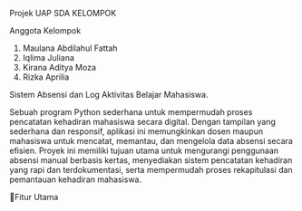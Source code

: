 Projek UAP SDA KELOMPOK

Anggota Kelompok
1. Maulana Abdilahul Fattah
2. Iqlima Juliana
3. Kirana Aditya Moza
4. Rizka Aprilia

Sistem Absensi dan Log Aktivitas Belajar Mahasiswa.

Sebuah program Python sederhana untuk mempermudah proses pencatatan kehadiran mahasiswa secara digital. Dengan tampilan yang sederhana dan responsif, aplikasi ini memungkinkan dosen maupun mahasiswa untuk mencatat, memantau, dan mengelola data absensi secara efisien.
Proyek ini memiliki tujuan utama untuk mengurangi penggunaan absensi manual berbasis kertas, menyediakan sistem pencatatan kehadiran yang rapi dan terdokumentasi, serta mempermudah proses rekapitulasi dan pemantauan kehadiran mahasiswa.

📌Fitur Utama


